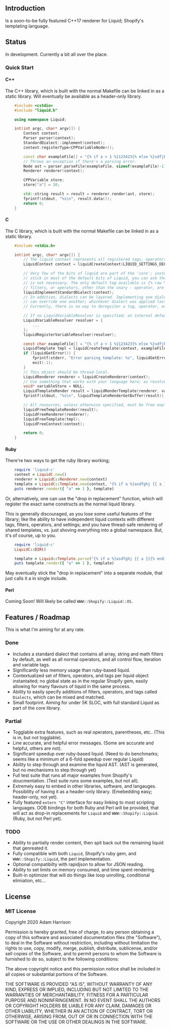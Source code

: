 
## Introduction

Is a soon-to-be fully featured C++17 renderer for Liquid; Shopify's templating language.

## Status

In development. Currently a bit all over the place.

### Quick Start

#### C++

The C++ library, which is built with the normal Makefile can be linked in as a static library. Will eventually be available as a header-only library.

```c++
    #include <cstdio>
    #include "liquid.h"

    using namespace Liquid;

    int(int argc, char* argv[]) {
        Context context;
        Parser parser(context);
        StandardDialect::implement(context);
        context.registerType<CPPVariableNode>();

        const char exampleFile[] = "{% if a > 1 %}123423{% else %}sdfjkshdfjkhsdf{% endif %}";
        // Throws an exception if there's a parsing error.
        Node ast = parser.parseFile(exampleFile, sizeof(exampleFile)-1);
        Renderer renderer(context);

        CPPVariable store;
        store["a"] = 10;

        std::string result = result = renderer.render(ast, store);
        fprintf(stdout, "%s\n", result.data());
        return 0;
    }
```

#### C

The C library, which is built with the normal Makefile can be linked in as a static library.

```c
    #include <stdio.h>

    int(int argc, char* argv[]) {
        // The liquid context represents all registered tags, operators, filters, and a way to resolve variables.
        LiquidContext context = liquidCreateContext(LIQUID_SETTINGS_DEFAULT);

        // Very few of the bits of liquid are part of the 'core'; instead, they are implemented as dialects. In order to
        // stick in most of the default bits of Liquid, you can ask the context to implement the standard dialect, but this
        // is not necessary. The only default tag available is {% raw %}, as this is less a tag, and more a lexing hint. No
        // filters, or operators, other than the unary - operator, are available by default; they are are all part of the liquid standard dialect.
        liquidImplementStandardDialect(context);
        // In addition, dialects can be layered. Implementing one dialects does not forgo implementating another; and dialects
        // can override one another; whichever dialect was applied last will apply its proper tags, operators, and filters.
        // Currently, there is no way to deregsiter a tag, operator, or filter once registered.

        // If no LiquidVariableResolver is specified; an internal default is used that won't read anything you pass in, but will funciton for {% assign %}, {% capture %} and other tags.
        LiquidVariableResolver resolver = {
            ...
        };
        liquidRegisterVariableResolver(resolver);

        const char exampleFile[] = "{% if a > 1 %}123423{% else %}sdfjkshdfjkhsdf{% endif %}";
        LiquidTemplate tmpl = liquidCreateTemplate(context, exampleFile, sizeof(exampleFile)-1);
        if (liquidGetError()) {
            fprintf(stderr, "Error parsing template: %s", liquidGetError());
            exit(-1);
        }
        // This object should be thread-local.
        LiquidRenderer renderer = liquidCreateRenderer(context);
        // Use something that works with your language here; as resolved by the LiquidVariableResolver above.
        void* variableStore = NULL;
        LiquidTemplateRender result = liquidRenderTemplate(renderer, variableStore, tmpl);
        fprintf(stdout, "%s\n", liquidTemplateRenderGetBuffer(result));

        // All resources, unless otherwise specified, must be free explicitly.
        liquidFreeTemplateRender(result);
        liquidFreeRenderer(renderer);
        liquidFreeTemplate(tmpl);
        liquidFreeContext(context);

        return 0;
    }
```

#### Ruby

There're two ways to get the ruby library working;

```ruby
    require 'liquid-c'
    context = LiquidC.new()
    renderer = LiquidC::Renderer.new(context)
    template = LiquidC::Template.new(context, "{% if a %}asdfghj {{ a }}{% endif %}")
    puts renderer.render({ "a" => 1 }, template)
```

Or, alternatively, one can use the "drop in replacement" function, which will register the exact same constructs as the normal liquid library.

This is generally discouraged, as you lose some useful features of the library; like the ability to have independent liquid contexts with different
tags, filters, operators, and settings; and you have thread-safe rendering of shared templates, vs. just shoving everything into a global namespace.
But, it's of course, up to you.

```ruby
    require 'liquid-c'
    LiquidC::DIR()

    template = Liquid::Template.parse("{% if a %}asdfghj {{ a }}{% endif %}")
    puts template.render({ "a" => 1 }, template)
```

May eventually stick the "drop in replacement" into a separate module, that just calls it a in single include.

#### Perl

Coming Soon! Will likely be called `WWW::Shopify::Liquid::XS`.

## Features / Roadmap

This is what I'm aiming for at any rate.

### Done

* Includes a standard dialect that contains all array, string and math filters by default, as well as all normal operators, and all control flow, iteration and variable tags.
* Significantly less memory usage than ruby-based liquid.
* Contextualized set of filters, operators, and tags per liquid object instantaited; no global state as in the regular Shopify gem, easily allowing for many flavours of liquid in the same process.
* Ability to easily specify additions of filters, operators, and tags called `Dialects`, which can be mixed and matched.
* Small footprint. Aiming for under 5K SLOC, with full standard Liquid as part of the core library.

### Partial

* Togglable extra features, such as real operators, parentheses, etc.. (This is in, but not togglable).
* Line accurate, and helpful error messages. (Some are accurate and helpful, others are not).
* Significant speedup over ruby-based liquid. (Need to do benchmarks; seems like a minimum of a 6-fold speedup over regular Liquid)
* Ability to step through and examine the liquid AST. (AST is generated, but no mechanisms to step through yet)
* Full test suite that runs all major examples from Shopify's doucmentation. (Test suite runs some examples, but not all).
* Extremely easy to embed in other libraries, software, and langauges. Possiblilty of having it as a header-only library. (Emebedding easy; header-only, not yet).
* Fully featured `extern "C"` interface for easy linking to most scripting languages. OOB bindings for both Ruby and Perl will be provided, that will act as drop-in replacements for `Liquid` and `WWW::Shopify::Liquid`. (Ruby, but not Perl yet).

### TODO

* Ability to partially render content, then spit back out the remaining liquid that genreated it.
* Fully compatible with both `Liquid`, Shopify's ruby gem, and `WWW::Shopify::Liquid`, the perl implementation.
* Optional compatibilty with rapidjson to allow for JSON reading.
* Ability to set limits on memory consumed, and time spent rendering.
* Built-in optimizer that will do things like loop unrolling, conditional elimiation, etc...


## License

### MIT License

Copyright 2020 Adam Harrison

Permission is hereby granted, free of charge, to any person obtaining a copy of this software and associated documentation files (the "Software"), to deal in the Software without restriction, including without limitation the rights to use, copy, modify, merge, publish, distribute, sublicense, and/or sell copies of the Software, and to permit persons to whom the Software is furnished to do so, subject to the following conditions:

The above copyright notice and this permission notice shall be included in all copies or substantial portions of the Software.

THE SOFTWARE IS PROVIDED "AS IS", WITHOUT WARRANTY OF ANY KIND, EXPRESS OR IMPLIED, INCLUDING BUT NOT LIMITED TO THE WARRANTIES OF MERCHANTABILITY, FITNESS FOR A PARTICULAR PURPOSE AND NONINFRINGEMENT. IN NO EVENT SHALL THE AUTHORS OR COPYRIGHT HOLDERS BE LIABLE FOR ANY CLAIM, DAMAGES OR OTHER LIABILITY, WHETHER IN AN ACTION OF CONTRACT, TORT OR OTHERWISE, ARISING FROM, OUT OF OR IN CONNECTION WITH THE SOFTWARE OR THE USE OR OTHER DEALINGS IN THE SOFTWARE.

